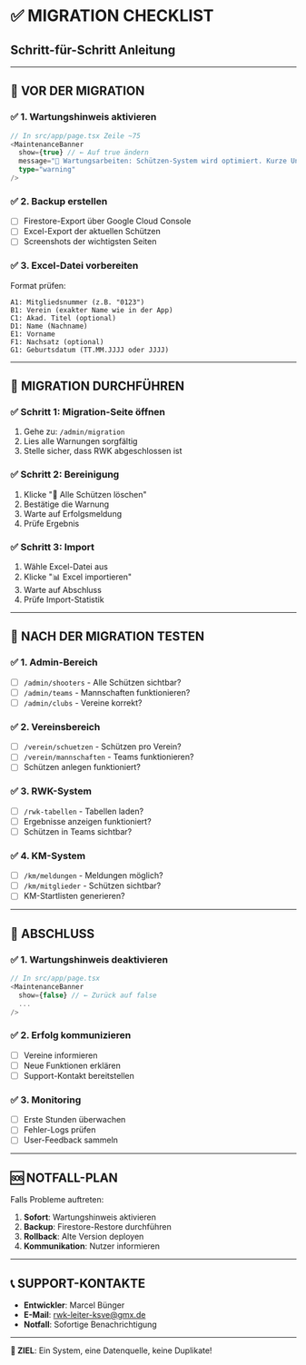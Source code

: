 # ✅ **MIGRATION CHECKLIST**
## **Schritt-für-Schritt Anleitung**

---

## 🚀 **VOR DER MIGRATION**

### ✅ **1. Wartungshinweis aktivieren**
```typescript
// In src/app/page.tsx Zeile ~75
<MaintenanceBanner 
  show={true} // ← Auf true ändern
  message="🔧 Wartungsarbeiten: Schützen-System wird optimiert. Kurze Unterbrechung möglich."
  type="warning"
/>
```

### ✅ **2. Backup erstellen**
- [ ] Firestore-Export über Google Cloud Console
- [ ] Excel-Export der aktuellen Schützen
- [ ] Screenshots der wichtigsten Seiten

### ✅ **3. Excel-Datei vorbereiten**
Format prüfen:
```
A1: Mitgliedsnummer (z.B. "0123")
B1: Verein (exakter Name wie in der App)
C1: Akad. Titel (optional)
D1: Name (Nachname)
E1: Vorname
F1: Nachsatz (optional)
G1: Geburtsdatum (TT.MM.JJJJ oder JJJJ)
```

---

## 🔄 **MIGRATION DURCHFÜHREN**

### ✅ **Schritt 1: Migration-Seite öffnen**
1. Gehe zu: `/admin/migration`
2. Lies alle Warnungen sorgfältig
3. Stelle sicher, dass RWK abgeschlossen ist

### ✅ **Schritt 2: Bereinigung**
1. Klicke "🧹 Alle Schützen löschen"
2. Bestätige die Warnung
3. Warte auf Erfolgsmeldung
4. Prüfe Ergebnis

### ✅ **Schritt 3: Import**
1. Wähle Excel-Datei aus
2. Klicke "📊 Excel importieren"
3. Warte auf Abschluss
4. Prüfe Import-Statistik

---

## 🧪 **NACH DER MIGRATION TESTEN**

### ✅ **1. Admin-Bereich**
- [ ] `/admin/shooters` - Alle Schützen sichtbar?
- [ ] `/admin/teams` - Mannschaften funktionieren?
- [ ] `/admin/clubs` - Vereine korrekt?

### ✅ **2. Vereinsbereich**
- [ ] `/verein/schuetzen` - Schützen pro Verein?
- [ ] `/verein/mannschaften` - Teams funktionieren?
- [ ] Schützen anlegen funktioniert?

### ✅ **3. RWK-System**
- [ ] `/rwk-tabellen` - Tabellen laden?
- [ ] Ergebnisse anzeigen funktioniert?
- [ ] Schützen in Teams sichtbar?

### ✅ **4. KM-System**
- [ ] `/km/meldungen` - Meldungen möglich?
- [ ] `/km/mitglieder` - Schützen sichtbar?
- [ ] KM-Startlisten generieren?

---

## 🎯 **ABSCHLUSS**

### ✅ **1. Wartungshinweis deaktivieren**
```typescript
// In src/app/page.tsx
<MaintenanceBanner 
  show={false} // ← Zurück auf false
  ...
/>
```

### ✅ **2. Erfolg kommunizieren**
- [ ] Vereine informieren
- [ ] Neue Funktionen erklären
- [ ] Support-Kontakt bereitstellen

### ✅ **3. Monitoring**
- [ ] Erste Stunden überwachen
- [ ] Fehler-Logs prüfen
- [ ] User-Feedback sammeln

---

## 🆘 **NOTFALL-PLAN**

Falls Probleme auftreten:

1. **Sofort**: Wartungshinweis aktivieren
2. **Backup**: Firestore-Restore durchführen
3. **Rollback**: Alte Version deployen
4. **Kommunikation**: Nutzer informieren

---

## 📞 **SUPPORT-KONTAKTE**

- **Entwickler**: Marcel Bünger
- **E-Mail**: rwk-leiter-ksve@gmx.de
- **Notfall**: Sofortige Benachrichtigung

---

**🎯 ZIEL**: Ein System, eine Datenquelle, keine Duplikate!